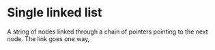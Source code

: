 # Single linked list

A string of nodes linked through a chain of pointers pointing to the next node.
The link goes one way,
